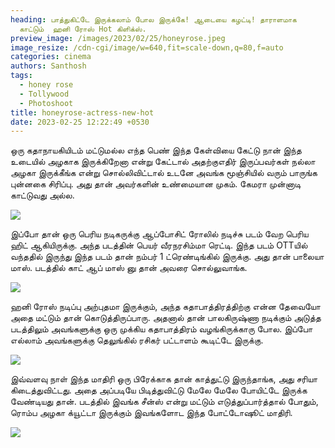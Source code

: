 ```yaml
---
heading: பாத்துகிட்டே இருக்கலாம் போல இருக்கே! ஆடையை கழட்டி! தாராளமாக
  காட்டும்  ஹனி ரோஸ் Hot கிளிக்ஸ்.
preview_image: /images/2023/02/25/honeyrose.jpeg
image_resize: /cdn-cgi/image/w=640,fit=scale-down,q=80,f=auto
categories: cinema
authors: Santhosh
tags:
  - honey rose
  - Tollywood
  - Photoshoot
title: honeyrose-actress-new-hot
date: 2023-02-25 12:22:49 +0530
---
```

ஒரு கதாநாயகியிடம் மட்டுமல்ல எந்த பெண் இந்த கேள்வியை கேட்டு நான் இந்த உடையில் அழகாக இருக்கிறேனா என்று கேட்டால் அதற்குஎதிர் இருப்பவர்கள் நல்லா அழகா இருக்கீங்க என்று சொல்லிவிட்டால் உடனே அவங்க மூஞ்சியில் வரும் பாருங்க புன்னகை சிரிப்பு. அது தான் அவர்களின் உண்மையான முகம். கேமரா முன்னாடி காட்டுவது அல்ல.

![](/images/2023/02/25/honeyrose-actress-new-hot.jpeg)

இப்போ தான் ஒரு பெரிய நடிகருக்கு ஆப்போசிட் ரோலில் நடிச்சு படம் வேற பெரிய ஹிட் ஆகியிருக்கு. அந்த படத்தின் பெயர் வீரநரசிம்மா ரெட்டி. இந்த படம் OTTயில் வந்ததில் இருந்து இந்த படம் தான் நம்பர் 1 ட்ரெண்டிங்கில் இருக்கு. அது தான் பாலையா மாஸ். படத்தில் காட் ஆப் மாஸ் னு தான் அவரை சொல்லுவாங்க. 

![](/images/2023/02/25/honeyrose-actress-new-hot4.jpeg)

ஹனி ரோஸ் நடிப்பு அற்புதமா இருக்கும், அந்த கதாபாத்திரத்திற்கு என்ன தேவையோ அதை மட்டும் தான் கொடுத்திருப்பாரு. அதனால் தான் பாலகிருஷ்ணா நடிக்கும் அடுத்த படத்திலும் அவங்களுக்கு ஒரு முக்கிய கதாபாத்திரம் வழங்கிருக்காரு போல. இப்போ எல்லாம் அவங்களுக்கு தெலுங்கில் ரசிகர் பட்டாளம் கூடிட்டே இருக்கு.

![](/images/2023/02/25/honeyrose-actress-new-hot6.jpeg)

இவ்வளவு நாள் இந்த மாதிரி ஒரு பிரேக்காக தான் காத்துட்டு இருந்தாங்க, அது சரியா கிடைத்துவிட்டது. அதை அப்படியே பிடித்துவிட்டு மேலே மேலே போயிட்டே இருக்க வேண்டியது தான். படத்தில் இவங்க சீன்ஸ் என்று மட்டும் எடுத்துப்பார்த்தால் போதும், ரொம்ப அழகா க்யூட்டா இருக்கும் இவங்களோட இந்த போட்டோஷூட் மாதிரி.

![](/images/2023/02/25/honeyrose-actress-new-hott.jpeg)